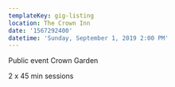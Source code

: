 ```yaml
---
templateKey: gig-listing
location: The Crown Inn
date: '1567292400'
datetime: 'Sunday, September 1, 2019 2:00 PM'
---
```

Public event Crown Garden

2 x 45 min sessions
